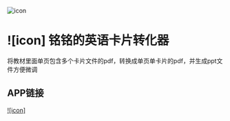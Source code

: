 ![icon](https://github.com/dragonleehom/pdf2/blob/master/data/icon.png)
# ![icon] 铭铭的英语卡片转化器

将教材里面单页包含多个卡片文件的pdf，转换成单页单卡片的pdf，并生成ppt文件方便微调

## APP链接

[![icon]](https://pdf2-0s7x6z16sxd.streamlit.app/)


